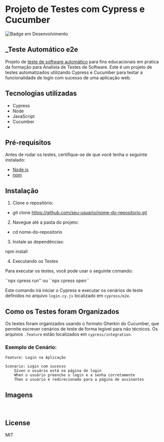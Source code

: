 # Projeto de Testes com Cypress e Cucumber

![Badge em Desenvolvimento](http://img.shields.io/static/v1?label=STATUS&message=%20Em%20desenvolvimento&color=GREEN&style=for-the-badge)

## _Teste Automático e2e

Projeto de [teste de software automático](https://github.com/ancgci/Cypress-diretoaoponto) para fins educacionais em pratica da formação para Analista de Testes de Software. 
Este é um projeto de testes automatizados utilizando Cypress e Cucumber para testar a funcionalidade de login com sucesso de uma aplicação web.

## Tecnologias utilizadas

- Cypress
- Node
- JavaScript
- Cucumber
- 

## Pré-requisitos

Antes de rodar os testes, certifique-se de que você tenha o seguinte instalado:

- [Node.js](https://nodejs.org/)
- [npm](https://www.npmjs.com/) 

## Instalação

1. Clone o repositório: 

- git clone https://github.com/seu-usuario/nome-do-repositorio.git


2. Navegue até a pasta do projeto:

- cd nome-do-repositorio

3. Instale as dependências:

npm install

4. Executando os Testes

Para executar os testes, você pode usar o seguinte comando:

´´npx cpress run'' ou ´´npx cpress open´´

Este comando irá iniciar o Cypress e executar os cenários de teste definidos no arquivo `login.cy.js` localizado em `cypress/e2e`.

## Como os Testes foram Organizados

Os testes foram organizados usando o formato Gherkin do Cucumber, que permite escrever cenários de teste de forma legível para não técnicos. Os arquivos `.feature` estão localizados em `cypress/integration`.

### Exemplo de Cenário:

```gherkin
Feature: Login na Aplicação

Scenario: Login com sucesso
    Given o usuário está na página de login
    When o usuário preenche o login e a senha corretamente
    Then o usuário é redirecionado para a página de assinantes

```

## Imagens 

![]()
![]()
![]()
![]()

## License

MIT
